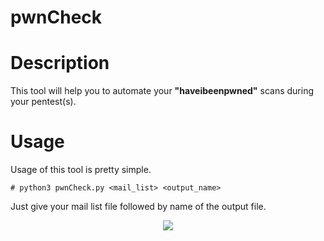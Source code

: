 # pwnCheck

<h1>Description</h1>

This tool will help you to automate your **"haveibeenpwned"** scans during your pentest(s).

<h1>Usage</h1>

Usage of this tool is pretty simple.

```
# python3 pwnCheck.py <mail_list> <output_name>
```

Just give your mail list file followed by name of the output file. 

<p align="center"><img src="https://avatars2.githubusercontent.com/u/25687355?s=460&u=25ce0a974b583cb81333dda45e8ea8e11f3176c1&v=4"></p>
